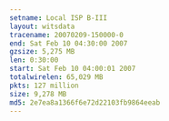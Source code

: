 ```yaml
---
setname: Local ISP B-III
layout: witsdata
tracename: 20070209-150000-0
end: Sat Feb 10 04:30:00 2007
gzsize: 5,275 MB
len: 0:30:00
start: Sat Feb 10 04:00:01 2007
totalwirelen: 65,029 MB
pkts: 127 million
size: 9,278 MB
md5: 2e7ea8a1366f6e72d22103fb9864eeab
---
```

